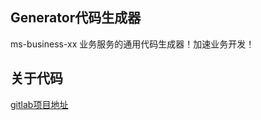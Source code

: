 ## Generator代码生成器

ms-business-xx 业务服务的通用代码生成器！加速业务开发！

## 关于代码
[gitlab项目地址](http://1.119.186.147:8085/toolgroup/ms-tool-generator)